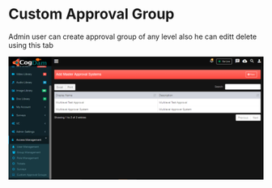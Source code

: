 # Custom Approval Group

Admin user can create approval group of any level also he can editt delete using this tab

![](../../.gitbook/assets/image%20%28114%29.png)

